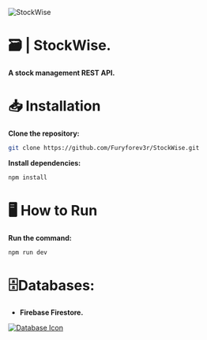 ![StockWise](https://github.com/Furyforev3r/StockWise/assets/88341564/9eca0603-254e-419c-ac09-6d643e022124)

# 🗃️ | StockWise.
**A stock management REST API.**
# 📥 Installation
**Clone the repository:**
```bash
git clone https://github.com/Furyforev3r/StockWise.git
```
**Install dependencies:**
```bash
npm install
```
# 🖥️ How to Run
**Run the command:**
```bash
npm run dev
```
# 🗄️Databases:
+ **Firebase Firestore.**

[![Database Icon](https://skillicons.dev/icons?i=firebase)](https://skillicons.dev)

